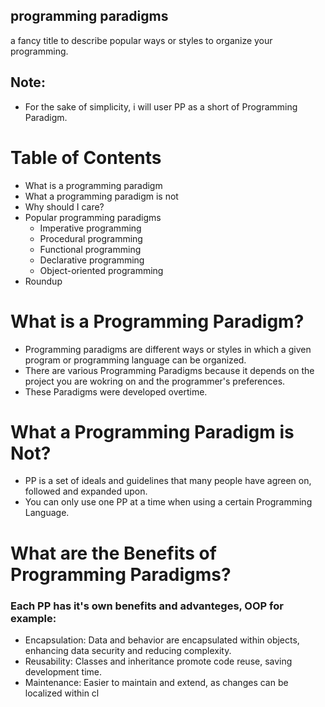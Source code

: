 ## programming paradigms
a fancy title to describe popular ways or styles to organize your programming.

## Note:
- For the sake of simplicity, i will user PP as a short of Programming Paradigm.

# Table of Contents
- What is a programming paradigm
- What a programming paradigm is not
- Why should I care?
- Popular programming paradigms
  - Imperative programming
  - Procedural programming
  - Functional programming
  - Declarative programming
  - Object-oriented programming
- Roundup
  
# What is a Programming Paradigm?
- Programming paradigms are different ways or styles in which a given program or programming language can be organized.
- There are various Programming Paradigms because it depends on the project you are wokring on and the programmer's preferences.
- These Paradigms were developed overtime.

  
# What a Programming Paradigm is Not?
- PP is a set of ideals and guidelines that many people have agreen on, followed and expanded upon.
- You can only use one PP at a time when using a certain Programming Language.

# What are the Benefits of Programming Paradigms?
### Each PP has it's own benefits and advanteges, OOP for example:
- Encapsulation: Data and behavior are encapsulated within objects, enhancing data security and reducing complexity.
- Reusability: Classes and inheritance promote code reuse, saving development time.
- Maintenance: Easier to maintain and extend, as changes can be localized within cl
